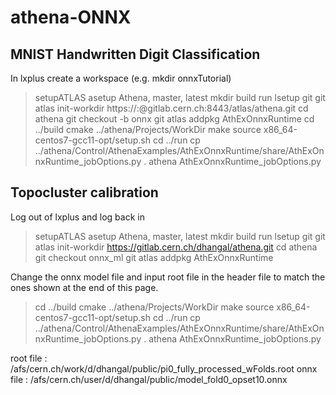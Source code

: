 # athena-ONNX

## MNIST Handwritten Digit Classification

In lxplus create a workspace (e.g. mkdir onnxTutorial)

>setupATLAS 
>asetup Athena, master, latest 
>mkdir build run
>lsetup git
>git atlas init-workdir https://:@gitlab.cern.ch:8443/atlas/athena.git 
>cd athena
>git checkout -b onnx 
>git atlas addpkg AthExOnnxRuntime 
>cd ../build 
>cmake ../athena/Projects/WorkDir
>make
>source x86_64-centos7-gcc11-opt/setup.sh 
>cd ../run 
>cp ../athena/Control/AthenaExamples/AthExOnnxRuntime/share/AthExOnnxRuntime_jobOptions.py . 
>athena AthExOnnxRuntime_jobOptions.py 


## Topocluster calibration

Log out of lxplus and log back in

>setupATLAS
>asetup Athena, master, latest
>mkdir build run
>lsetup git
>git atlas init-workdir https://gitlab.cern.ch/dhangal/athena.git
>cd athena 
>git checkout onnx_ml
>git atlas addpkg AthExOnnxRuntime

Change the onnx model file and input root file in the header file to match the ones shown at the end of this page.

>cd ../build 
>cmake ../athena/Projects/WorkDir
>make
>source x86_64-centos7-gcc11-opt/setup.sh
>cd ../run
>cp ../athena/Control/AthenaExamples/AthExOnnxRuntime/share/AthExOnnxRuntime_jobOptions.py . 
>athena AthExOnnxRuntime_jobOptions.py

root file : /afs/cern.ch/work/d/dhangal/public/pi0_fully_processed_wFolds.root
onnx file : /afs/cern.ch/user/d/dhangal/public/model_fold0_opset10.onnx
